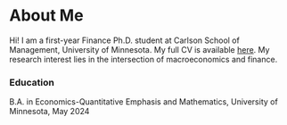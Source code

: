 # About Me
Hi! I am a first-year Finance Ph.D. student at Carlson School of Management, University of Minnesota. My full CV is available [here](/CV081324.pdf). My research interest lies in the intersection of macroeconomics and finance.


### Education
B.A. in Economics-Quantitative Emphasis and Mathematics, University of Minnesota, May 2024


